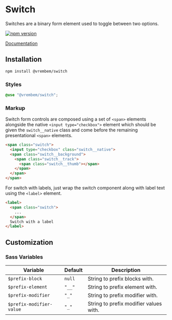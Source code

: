 # Switch

Switches are a binary form element used to toggle between two options.

[![npm version](https://img.shields.io/npm/v/%40vrembem%2Fswitch.svg)](https://www.npmjs.com/package/%40vrembem%2Fswitch)

[Documentation](https://vrembem.com/packages/switch)

## Installation

```sh
npm install @vrembem/switch
```

### Styles

```scss
@use "@vrembem/switch";
```

### Markup

Switch form controls are composed using a set of `<span>` elements alongside the native `<input type="checkbox">` element which should be given the `switch__native` class and come before the remaining presentational `<span>` elements.

```html
<span class="switch">
  <input type="checkbox" class="switch__native">
  <span class="switch__background">
    <span class="switch__track">
      <span class="switch__thumb"></span>
    </span>
  </span>
</span>
```

For switch with labels, just wrap the switch component along with label text using the `<label>` element.

```html
<label>
  <span class="switch">
    ...
  </span>
  Switch with a label
</label>
```

## Customization

### Sass Variables

| Variable                 | Default | Description                            |
| ------------------------ | ------- | -------------------------------------- |
| `$prefix-block`          | `null`  | String to prefix blocks with.          |
| `$prefix-element`        | `"__"`  | String to prefix element with.         |
| `$prefix-modifier`       | `"_"`   | String to prefix modifier with.        |
| `$prefix-modifier-value` | `"_"`   | String to prefix modifier values with. |

<!--
$color: core.$primary !default;
$size: 2.5em !default;
$transition-duration: core.$transition-duration !default;
$transition-timing-function: core.$transition-timing-function !default;

$background: transparent !default;
$background-hover: rgba(core.$black, 0.03) !default;
$background-focus: rgba(core.$black, 0.03) !default;
$background-active: rgba(core.$black, 0.06) !default;
$background-checked: null !default;
$background-border-radius: core.$border-radius-circle !default;

$track-size: 20px !default;
$track-background: core.$gray-200 !default;
$track-background-hover: null !default;
$track-background-focus: null !default;
$track-background-active: null !default;
$track-background-checked: core.$primary-lighter !default;
$track-border-color: core.$gray-400 !default;
$track-border-color-hover: null !default;
$track-border-color-focus: null !default;
$track-border-color-active: null !default;
$track-border-color-checked: $color !default;
$track-border-width: 2px !default;
$track-border-radius: core.$border-radius-circle !default;

$thumb-size: 16px !default;
$thumb-background: core.$white !default;
$thumb-background-hover: null !default;
$thumb-background-focus: null !default;
$thumb-background-active: null !default;
$thumb-background-checked: null !default;
$thumb-box-shadow: 0 0 0 2px core.$gray-400 !default;
$thumb-box-shadow-hover: 0 0 0 2px $color !default;
$thumb-box-shadow-focus: 0 0 0 2px $color !default;
$thumb-box-shadow-active: 0 0 0 2px $color !default;
$thumb-box-shadow-checked: 0 0 0 2px $color !default;
-->
